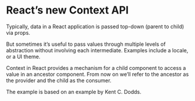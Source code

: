 # React’s new Context API


Typically, data in a React application is passed top-down (parent to child) via props. 


But sometimes it’s useful to pass values through multiple levels of abstraction 
without involving each intermediate. Examples include a locale, or a UI theme.


Context in React provides a mechanism for a child component to access a value in an ancestor component. 
From now on we’ll refer to the ancestor as the provider and the child as the consumer.


The example is based on an example by Kent C. Dodds.


